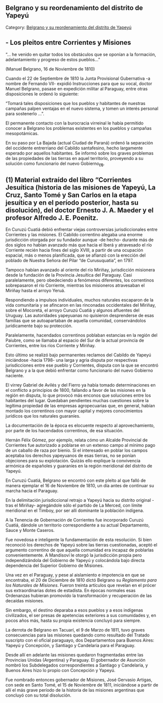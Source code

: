 ## Belgrano y su reordenamiento del distrito de Yapeyú

Category: [Belgrano y su reordenamiento del distrito de Yapeyú](http://descubrircorrientes.com.ar/2012/index.php/2804-historia-desde-el-origen-hasta-1814/corrientes-afirma-su-identidad-periodo-1801-1814/la-ciudad-de-corrientes-hasta-mediados-del-siglo-xviii/la-expedicion-de-belgrano-al-paraguay/belgrano-en-corrientes/belgrano-y-su-reordenamiento-del-distrito-de-yapeyu)

## **\- Los pleitos entre Corrientes y Misiones**

“... he venido en quitar todos los obstáculos que se oponían a la formación, adelantamiento y progreso de estos pueblos...”

(Manuel Belgrano, 16 de Noviembre de 1810)

Cuando el 22 de Septiembre de 1810 la Junta Provisional Gubernativa -a nombre de Fernando VII- expidió Instrucciones para que su vocal, doctor Manuel Belgrano, pasase en expedición militar al Paraguay, entre otras disposiciones le ordenó lo siguiente:

“Tomará tales disposiciones que los pueblos y habitantes de nuestras campañas palpen ventajas en el nuevo sistema, y tomen un interés personal para sostenerlo ...”.

El permanente contacto con la burocracia virreinal le había permitido conocer a Belgrano los problemas existentes en los pueblos y campañas mesopotámicas.

En su paso por La Bajada (actual Ciudad de Paraná) ordenó la separación del occidente entrerriano del Cabildo santafesino, hecho largamente esperado por aquellos habitantes. Se informó sobre los graves problemas de las propiedades de las tierras en aquel territorio, proveyendo a su solución como funcionario del nuevo Gobierno<sub><strong>(1)</strong></sub>.

## (1) Material extraído del libro “Corrientes Jesuítica (historia de las misiones de Yapeyú, La Cruz, Santo Tomé y San Carlos en la etapa jesuítica y en el período posterior, hasta su disolución), del doctor Ernesto J. A. Maeder y el profesor Alfredo J. E. Poenitz.

En Curuzú Cuatiá debió enfrentar viejas controversias jurisdiccionales entre Corrientes y las misiones. El Cabildo correntino alegaba una enorme jurisdicción otorgada por su fundador aunque -de hecho- durante más de dos siglos no habían avanzado más que hacia el Iberá y atravesado el río Corriente recién hacia fines del siglo XVIII, a partir de una ocupación espacial, más o menos planificada, que se afianzó con la erección del poblado de Nuestra Señora del Pilar “de Curusuquatia”, en 1797.

Tampoco habían avanzado al oriente del río Miriñay, jurisdicción misionera desde la fundación de la Provincia Jesuítica del Paraguay. Casi paralelamente, pero obedeciendo a fenómenos diferentes, los correntinos sobrepasaron el río Corriente, mientras los misioneros atravesaban el Miriñay hasta el arroyo Yeruá.

Respondiendo a impulsos individuales, muchos naturales escaparon de la vida comunitaria y se afincaron en las rinconadas occidentales del Miriñay, sobre el Mocoretá, el arroyo Curuzú Cuatiá y algunos afluentes del Uruguay. Las autoridades yapeyuanas no quisieron desprenderse de esas familias que se autoapartaban de aquella comunidad, conservándolos jurídicamente bajo su protección.

Paralelamente, hacendados correntinos poblaban estancias en la región del Paiubre, como se llamaba al espacio del Sur de la actual provincia de Corrientes, entre los ríos Corriente y Miriñay.

Esto último se realizó bajo permanentes reclamos del Cabildo de Yapeyú iniciándose -hacia 1798- una larga y agria disputa por respectivas jurisdicciones entre ese pueblo y Corrientes, disputa con la que se encontró Belgrano y a la que debió enfrentar como funcionario del nuevo Gobierno naciente.

El virrey Gabriel de Avilés y del Fierro ya había tomado determinaciones en el conflicto a principios de 1800, fallando a favor de las misiones en la región en disputa, lo que provocó más enconos que soluciones entre los habitantes del lugar. Quedaban pendientes muchas cuestiones sobre la legítima propiedad de las empresas agropecuarias que, en general, habían montado los correntinos con mayor capital y mejores conocimientos jurídicos que los naturales guaraníes.

La documentación de la época es elocuente respecto al aprovechamiento, por parte de los hacendados correntinos, de esa situación.

Hernán Félix Gómez, por ejemplo, relata cómo un Alcalde Provincial de Corrientes fue autorizado a poblarse en un extenso campo al mínimo pago de un caballo de raza por bienio. Si el interesado en poblar los campos aceptaba los derechos yapeyuanos de esas tierras, no se ponían objeciones para su explotación. Quizás ello explique la convivencia armónica de españoles y guaraníes en la región meridional del distrito de Yapeyú.

En Curuzú Cuatiá, Belgrano se encontró con este pleito al que falló de manera ejemplar el 16 de Noviembre de 1810, un día antes de continuar su marcha hacia el Paraguay.

En la delimitación jurisdiccional retrajo a Yapeyú hacia su distrito original -tras el Miriñay- agregándole sólo el partido de La Merced, con límite meridional en el Timboy, por ser allí dominante la población indígena.

A la Tenencia de Gobernación de Corrientes fue incorporado Curuzú Cuatiá, dándole un territorio correspondiente a su actual Departamento, Sauce y Monte Caseros.

Fue novedosa e inteligente la fundamentación de esta resolución. Si bien reconoció los derechos de Yapeyú sobre las tierras cuestionadas, aceptó el argumento correntino de que aquella comunidad era incapaz de poblarlas convenientemente. A Mandisoví le otorgó la jurisdicción propia pero independizándola del Gobierno de Yapeyú y colocándola bajo directa dependencia del Superior Gobierno de Misiones.

Una vez en el Paraguay, y pese al aislamiento e impotencia en que se encontraba, el 20 de Diciembre de 1810 dictó Belgrano su _Reglamento para los Naturales de Misiones_. Fueron treinta artículos que revelan en el prócer sus extraordinarias dotes de estadista. En épocas normales esas Ordenanzas hubieran promovido la transformación y recuperación de las decaídas misiones.

Sin embargo, el destino deparaba a esos pueblos y a esos indígenas civilizados, el ser presas de apetencias exteriores a sus comunidades y, en pocos años más, hasta su propia existencia concluyó para siempre.

La derrota de Belgrano en Tacuarí, el 9 de Marzo de 1811, tuvo graves consecuencias para las misiones quedando como resultado del Tratado suscripto con el oficial paraguayo, dos Departamentos para Buenos Aires: Yapeyú y Concepción, y Santiago y Candelaria para el Paraguay.

Desde allí en adelante las misiones quedaron fragmentadas entre las Provincias Unidas (Argentina) y Paraguay. El gobernador de Asunción nombró los Subdelegados correspondientes a Santiago y Candelaria, y Buenos Aires hizo lo propio con Concepción y Yapeyú.

Fue nombrado entonces gobernador de Misiones, José Gervasio Artigas, con sede en Santo Tomé, el 15 de Noviembre de 1811, iniciándose a partir de allí el más grave período de la historia de las misiones argentinas que concluyó con su total disolución.